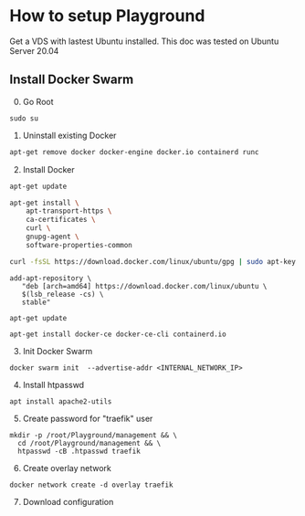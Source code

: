 # How to setup Playground

Get a VDS with lastest Ubuntu installed. This doc was tested on Ubuntu Server 20.04

## Install Docker Swarm

0. Go Root

```
sudo su
```

1. Uninstall existing Docker

```bash
apt-get remove docker docker-engine docker.io containerd runc
```

2. Install Docker

```bash
apt-get update
```

```bash
apt-get install \
    apt-transport-https \
    ca-certificates \
    curl \
    gnupg-agent \
    software-properties-common
```

```bash
curl -fsSL https://download.docker.com/linux/ubuntu/gpg | sudo apt-key add -
```

```
add-apt-repository \
   "deb [arch=amd64] https://download.docker.com/linux/ubuntu \
   $(lsb_release -cs) \
   stable"
```

```
apt-get update
```

```
apt-get install docker-ce docker-ce-cli containerd.io
```

3. Init Docker Swarm

```
docker swarm init  --advertise-addr <INTERNAL_NETWORK_IP>
```

4. Install htpasswd

```
apt install apache2-utils
```

5. Create password for "traefik" user

```
mkdir -p /root/Playground/management && \
  cd /root/Playground/management && \
  htpasswd -cB .htpasswd traefik
```

6. Create overlay network

```
docker network create -d overlay traefik
```

7. Download configuration
